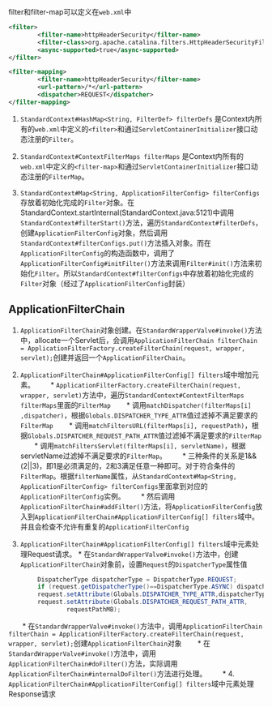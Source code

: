 filter和filter-map可以定义在`web.xml`中
```xml
<filter>
        <filter-name>httpHeaderSecurity</filter-name>
        <filter-class>org.apache.catalina.filters.HttpHeaderSecurityFilter</filter-class>
        <async-supported>true</async-supported>
</filter>

<filter-mapping>
        <filter-name>httpHeaderSecurity</filter-name>
        <url-pattern>/*</url-pattern>
        <dispatcher>REQUEST</dispatcher>
</filter-mapping>
```
1. `StandardContext#HashMap<String, FilterDef> filterDefs` 是Context内所有的`web.xml`中定义的`<filter>`和通过`ServletContainerInitializer`接口动态注册的`Filter`。
        
2. `StandardContext#ContextFilterMaps filterMaps` 是Context内所有的`web.xml`中定义的`<filter-map>`和通过`ServletContainerInitializer`接口动态注册的`FilterMap`。

3. `StandardContext#Map<String, ApplicationFilterConfig> filterConfigs` 存放着初始化完成的`Filter`对象。在StandardContext.startInternal(StandardContext.java:5121)中调用`StandardContext#filterStart()`方法，遍历`StandardContext#filterDefs`，创建`ApplicationFilterConfig`对象，然后调用`StandardContext#filterConfigs.put()`方法插入对象。而在`ApplicationFilterConfig`的构造函数中，调用了`ApplicationFilterConfig#initFilter()`方法来调用`Filter#init()`方法来初始化`Filter`。所以`StandardContext#filterConfigs`中存放着初始化完成的`Filter`对象（经过了`ApplicationFilterConfig`封装）

## ApplicationFilterChain
1. `ApplicationFilterChain`对象创建。在`StandardWrapperValve#invoke()`方法中，allocate一个Servlet后，会调用`ApplicationFilterChain filterChain = ApplicationFilterFactory.createFilterChain(request, wrapper, servlet);`创建并返回一个`ApplicationFilterChain`。

2. `ApplicationFilterChain#ApplicationFilterConfig[] filters`域中增加元素。
        * `ApplicationFilterFactory.createFilterChain(request, wrapper, servlet)`方法中，遍历`StandardContext#ContextFilterMaps filterMaps`里面的`FilterMap`
        * 调用`matchDispatcher(filterMaps[i] ,dispatcher)`，根据`Globals.DISPATCHER_TYPE_ATTR`值过滤掉不满足要求的`FilterMap`
        * 调用`matchFiltersURL(filterMaps[i], requestPath)`，根据`Globals.DISPATCHER_REQUEST_PATH_ATTR`值过滤掉不满足要求的`FilterMap`
        * 调用`matchFiltersServlet(filterMaps[i], servletName)`，根据servletName过滤掉不满足要求的`FilterMap`。
        * 三种条件的关系是1&&(2||3)，即1是必须满足的，2和3满足任意一种即可。对于符合条件的`FilterMap`。根据`filterName`属性，从`StandardContext#Map<String, ApplicationFilterConfig> filterConfigs`里面拿到对应的`ApplicationFilterConfig`实例。
        * 然后调用`ApplicationFilterChain#addFilter()`方法，将`ApplicationFilterConfig`放入到`ApplicationFilterChain#ApplicationFilterConfig[] filters`域中。并且会检查不允许有重复的`ApplicationFilterConfig`

3. `ApplicationFilterChain#ApplicationFilterConfig[] filters`域中元素处理Request请求。
        * 在`StandardWrapperValve#invoke()`方法中，创建`ApplicationFilterChain`对象前，设置`Request`的`DispatcherType`属性值
```java
        DispatcherType dispatcherType = DispatcherType.REQUEST;
        if (request.getDispatcherType()==DispatcherType.ASYNC) dispatcherType = DispatcherType.ASYNC;
        request.setAttribute(Globals.DISPATCHER_TYPE_ATTR,dispatcherType);
        request.setAttribute(Globals.DISPATCHER_REQUEST_PATH_ATTR,
                requestPathMB);
```
        * 在`StandardWrapperValve#invoke()`方法中，调用`ApplicationFilterChain filterChain = ApplicationFilterFactory.createFilterChain(request, wrapper, servlet);`创建`ApplicationFilterChain`对象
        * 在`StandardWrapperValve#invoke()`方法中，调用`ApplicationFilterChain#doFilter()`方法，实际调用`ApplicationFilterChain#internalDoFilter()`方法进行处理。
        * 
4. `ApplicationFilterChain#ApplicationFilterConfig[] filters`域中元素处理Response请求

